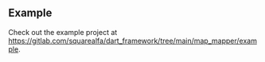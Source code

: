 ## Example

Check out the example project at https://gitlab.com/squarealfa/dart_framework/tree/main/map_mapper/example.
